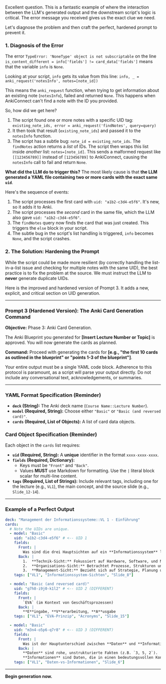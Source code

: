 Excellent question. This is a fantastic example of where the interaction between the LLM's generated output and the downstream script's logic is critical. The error message you received gives us the exact clue we need.

Let's diagnose the problem and then craft the perfect, hardened prompt to prevent it.

### **1. Diagnosis of the Error**

The error `TypeError: 'NoneType' object is not subscriptable` on the line `is_content_different = info['fields'] != card_data['fields']` means that the variable `info` is `None`.

Looking at your script, `info` gets its value from this line:
`info, _ = anki_request('notesInfo', notes=[note_id])`

This means the `anki_request` function, when trying to get information about an existing note (`notesInfo`), failed and returned `None`. This happens when AnkiConnect can't find a note with the ID you provided.

So, how did we get here?
1.  The script found one or more notes with a specific UID tag: `existing_note_ids, error = anki_request('findNotes', query=query)`
2.  It then took that result (`existing_note_ids`) and passed it to the `notesInfo` function.
3.  The script has a subtle bug: `note_id = existing_note_ids`. The `findNotes` action returns a *list* of IDs. The script then wraps this list inside *another* list: `notes=[note_id]`. This sends a malformed request like `[[123456789]]` instead of `[123456789]` to AnkiConnect, causing the `notesInfo` call to fail and return `None`.

**What did the LLM do to trigger this?**
The most likely cause is that **the LLM generated a YAML file containing two or more cards with the exact same `uid`**.

Here's the sequence of events:
1.  The script processes the first card with `uid: "a1b2-c3d4-e5f6"`. It's new, so it adds it to Anki.
2.  The script processes the *second* card in the same file, which the LLM also gave `uid: "a1b2-c3d4-e5f6"`.
3.  The `findNotes` query now finds the card that was just created. This triggers the `else` block in your script.
4.  The subtle bug in the script's list handling is triggered, `info` becomes `None`, and the script crashes.

### 2. The Solution: Hardening the Prompt

While the script could be made more resilient (by correctly handling the list-in-a-list issue and checking for multiple notes with the same UID), the best practice is to fix the problem at the source. We must instruct the LLM to **never** generate duplicate UIDs.

Here is the improved and hardened version of Prompt 3. It adds a new, explicit, and critical section on UID generation.

---

### **Prompt 3 (Hardened Version): The Anki Card Generation Command**

**Objective:**
Phase 3: Anki Card Generation.

The Anki Blueprint you generated for **[Insert Lecture Number or Topic]** is approved. You will now generate the cards as planned.

**Command:**
Proceed with generating the cards for **[e.g., "the first 10 cards as outlined in the blueprint" or "points 1-3 of the blueprint"]**.

Your entire output must be a single YAML code block. Adherence to this protocol is paramount, as a script will parse your output directly. Do not include any conversational text, acknowledgements, or summaries.

---

### **YAML Format Specification (Reminder)**

*   **`deck` (String):** The Anki deck name (`Course Name::Lecture Number`).
*   **`model` (Required, String):** Choose either `"Basic"` or `"Basic (and reversed card)"`.
*   **`cards` (Required, List of Objects):** A list of card data objects.



### **Card Object Specification (Reminder)**

Each object in the `cards` list requires:

*   **`uid` (Required, String):** A **unique** identifier in the format `xxxx-xxxx-xxxx`.
*   **`fields` (Required, Dictionary):**
    *   Keys must be `"Front"` and `"Back"`.
    *   Values **MUST** use Markdown for formatting. Use the `|` literal block scalar for multi-line content.
*   **`tags` (Required, List of Strings):** Include relevant tags, including one for the lecture (e.g., `VL1`), the main concept, and the source slide (e.g., `Slide_12-14`).

---

### **Example of a Perfect Output**

```yaml
deck: "Management der Informationssysteme::VL 1 - Einführung"
cards:
  # Note the UIDs are unique.
  - model: "Basic"
    uid: "a1b2-c3d4-e5f6" # <-- UID 1
    fields:
      Front: |
        Was sind die drei Hauptsichten auf ein **Informationssystem** laut Vorlesung?
      Back: |
        1.  **Technik-Sicht:** Fokussiert auf Hardware, Software, und Netzwerke.
        2.  **Organisations-Sicht:** Betrachtet Prozesse, Strukturen und Mitarbeiter.
        3.  **Management-Sicht:** Bezieht sich auf Strategie, Planung und Steuerung.
    tags: ["VL1", "Informationssystem-Sichten", "Slide_8"]

  - model: "Basic (and reversed card)"
    uid: "g7h8-i9j0-k1l2" # <-- UID 2 (DIFFERENT)
    fields:
      Front: |
        `EVA` (im Kontext von Geschäftsprozessen)
      Back: |
        **E**ingabe, **V**erarbeitung, **A**usgabe
    tags: ["VL1", "EVA-Prinzip", "Acronyms", "Slide_15"]

  - model: "Basic"
    uid: "m3n4-o5p6-q7r8" # <-- UID 3 (DIFFERENT)
    fields:
      Front: |
        Was ist der Hauptunterschied zwischen **Daten** und **Informationen**?
      Back: |
        **Daten** sind rohe, unstrukturierte Fakten (z.B. `3, 5, 2`).
        **Informationen** sind Daten, die in einen bedeutungsvollen Kontext gesetzt wurden (z.B. *Die Prüfungsergebnisse sind 3, 5, und 2*).
    tags: ["VL1", "Daten-vs-Informationen", "Slide_6"]
```

---

**Begin generation now.**
